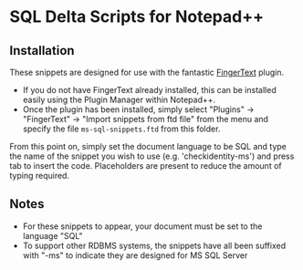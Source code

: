 # SQL Delta Scripts for Notepad++

## Installation

These snippets are designed for use with the fantastic [FingerText](https://github.com/erinata/FingerText) plugin. 

* If you do not have FingerText already installed, this can be installed easily using the Plugin Manager within Notepad++. 
* Once the plugin has been installed, simply select "Plugins" -> "FingerText" -> "Import snippets from ftd file" from the menu and specify the file ````ms-sql-snippets.ftd```` from this folder.

From this point on, simply set the document language to be SQL and type the name of the snippet you wish to use (e.g. 'checkidentity-ms') and press tab to insert the code. Placeholders are present to reduce the amount of typing required.

## Notes

* For these snippets to appear, your document must be set to the language "SQL"
* To support other RDBMS systems, the snippets have all been suffixed with "-ms" to indicate they are designed for MS SQL Server